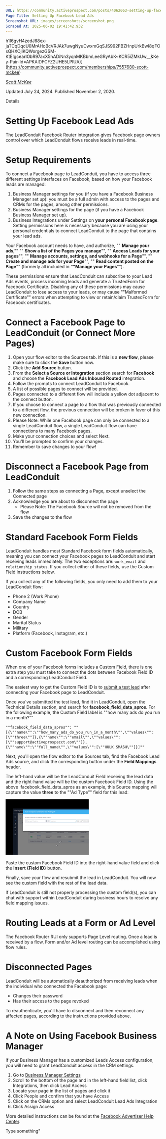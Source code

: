 ```yaml
---
URL: https://community.activeprospect.com/posts/4062063-setting-up-facebook-lead-ads
Page Title: Setting Up Facebook Lead Ads
Screenshot URL: images/screenshots/screenshot.png
Scraped At: 2025-06-02 19:41:42.932
---
```

h1I6gvH4zedJ68ex-jaTCqDqcU0MrAHoBcVRJAk7uwgNyuCwxmGqSJS992FBZHnpUrkBwl8qFOsQHXOjlKQWorgezGSM-KtEIgcearIObR97axX5hADiNn3yqnMKBbmLeeGRyAbK~KCR5iZMkUw__&Key-Pair-Id=APKAIDFCFZ2UHE5LPIUA)](https://community.activeprospect.com/memberships/7557680-scott-mckee)

[_Scott McKee_](https://community.activeprospect.com/memberships/7557680-scott-mckee)

Updated July 24, 2024. Published November 2, 2020.

Details

# Setting Up Facebook Lead Ads

The LeadConduit Facebook Router integration gives Facebook page owners control over which LeadConduit flows receive leads in real-time.

# Setup Requirements

To connect a Facebook page to LeadConduit, you have to access three different settings interfaces on Facebook, based on how your Facebook leads are managed:

1. Business Manager settings for you (if you have a Facebook Business Manager set up): you must be a full admin with access to the pages and CRMs for the pages, among other permissions.
2. Business Manager settings for the page (if you have a Facebook Business Manager set up).
3. Business Integrations under Settings on **your personal Facebook page**. Setting permissions here is necessary because you are using your personal credentials to connect LeadConduit to the page that contains your lead ads.

Your Facebook account needs to have, and authorize, "" **Manage your ads**,"" "" **Show a list of the Pages you manage**"", "" **Access Leads for your pages**"", "" **Manage accounts, settings, and webhooks for a Page**"", "" **Create and manage ads for your Page**"", "" **Read content posted on the Page**"" (formerly all included in **""Manage your Pages**"").

These permissions ensure that LeadConduit can subscribe to your Lead Ads events, process incoming leads and generate a TrustedForm for Facebook Certificate. Disabling any of these permissions may cause LeadConduit to lose access to your leads, or may cause ""Malformed Certificate"" errors when attempting to view or retain/claim TrustedForm for Facebook certificates.

# Connect a Facebook Page to LeadConduit (or Connect More Pages)

1. Open your flow editor to the Sources tab. If this is a **new flow**, please make sure to click the **Save** button now.
2. Click the **Add Source** button.
3. From the **Select a Source or Integration** section search for **Facebook** and choose the **Facebook Lead Ads Inbound Routed** integration.
4. Follow the prompts to connect LeadConduit to Facebook.
5. A list of possible pages to connect will be provided.
6. Pages connected to a different flow will include a yellow dot adjacent to the connect button.
1. If you choose to connect a page to a flow that was previously connected to a different flow, the previous connection will be broken in favor of this new connection.
2. Please Note: While one Facebook page can only be connected to a single LeadConduit flow, a single LeadConduit flow can have connections to many Facebook pages.
7. Make your connection choices and select Next.
8. You'll be prompted to confirm your changes.
9. Remember to save changes to your flow!

# Disconnect a Facebook Page from LeadConduit

1. Follow the same steps as connecting a Page, except unselect the Connected page
2. Acknowledge you are about to disconnect the page
   - Please Note: The Facebook Source will not be removed from the flow
3. Save the changes to the flow

# Standard Facebook Form Fields

LeadConduit handles most Standard Facebook form fields automatically, meaning you can connect your Facebook pages to LeadConduit and start receiving leads immediately. The two exceptions are: `work_email` and `relationship_status`. If you collect either of these fields, use the Custom Field instructions below.

If you collect any of the following fields, you only need to add them to your LeadConduit flow:

- Phone 2 (Work Phone)
- Company Name
- Country
- DOB
- Gender
- Marital Status
- Military
- Platform (Facebook, Instagram, etc.)

# Custom Facebook Form Fields

When one of your Facebook forms includes a Custom Field, there is one extra step you must take to connect the dots between Facebook Field ID and a corresponding LeadConduit Field.

The easiest way to get the Custom Field ID is to [submit a test lead](https://developers.facebook.com/tools/lead-ads-testing/) after connecting your Facebook page to LeadConduit.

Once you've submitted the test lead, find it in LeadConduit, open the Technical Details section, and search for **facebook\_field\_data\_apros**. For the following example, the Custom Field label is ""how many ads do you run in a month?""

```
""facebook_field_data_apros"": ""[{\""name\"":\""how_many_ads_do_you_run_in_a_month\"",\""values\"":[\""three\""]},{\""name\"":\""email\"",\""values\"":[\""support@activeprospecct.com\""]},{\""name\"":\""full_name\"",\""values\"":[\""HULK SMASH\""]}]""
```

Next, you'll open the flow editor to the Sources tab, find the Facebook Lead Ads source, and click the corresponding button under the **Field Mappings** header.

The left-hand value will be the LeadConduit Field receiving the lead data and the right-hand value will be the custom Facebook Field ID. Using the above  facebook\_field\_data\_apros as an example, this Source mapping will capture the value **three** to the ""Ad Type"" field for this lead:

![](images/image-1.png)

Paste the custom Facebook Field ID into the right-hand value field and click the **Insert {Field ID}** button.

Finally, save your flow and resubmit the lead in LeadConduit. You will now see the custom field with the rest of the lead data.

If LeadConduit is still not properly processing the custom field(s), you can chat with support within LeadConduit during business hours to resolve any field mapping issues.

# Routing Leads at a Form or Ad Level

The Facebook Router RUI only supports Page Level routing. Once a lead is received by a flow, Form and/or Ad level routing can be accomplished using flow rules.

# Disconnected Pages

LeadConduit will be automatically deauthorized from receiving leads when the individual who connected the Facebook page:

- Changes their password
- Has their access to the page revoked

To reauthenticate, you'll have to disconnect and then reconnect any affected pages, according to the instructions provided above.

# A Note on Using Facebook Business Manager

If your Business Manager has a customized Leads Access configuration, you will need to grant LeadConduit access in the CRM settings.

1. Go to [Business Manager Settings](https://business.facebook.com/settings)
2. Scroll to the bottom of the page and in the left-hand field list, click Integrations, then click Lead Access
3. Locate your page in the list of pages and click it
4. Click People and confirm that you have Access
5. Click on the CRMs option and select LeadConduit Lead Ads Integration
6. Click Assign Access

More detailed instructions can be found at the [Facebook Advertiser Help Center](https://www.facebook.com/business/help/1440176552713521).

Type something"

